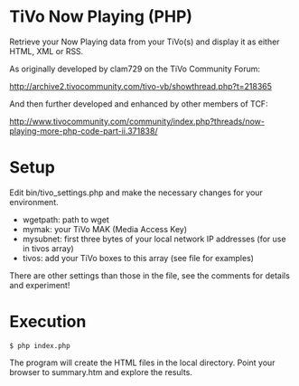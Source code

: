 # TiVo Now Playing (PHP)
Retrieve your Now Playing data from your TiVo(s) and display it as either HTML, XML or RSS.

As originally developed by clam729 on the TiVo Community Forum:

http://archive2.tivocommunity.com/tivo-vb/showthread.php?t=218365

And then further developed and enhanced by other members of TCF:

http://www.tivocommunity.com/community/index.php?threads/now-playing-more-php-code-part-ii.371838/

# Setup
Edit bin/tivo_settings.php and make the necessary changes for your environment.
* wgetpath: path to wget
* mymak: your TiVo MAK (Media Access Key)
* mysubnet: first three bytes of your local network IP addresses (for use in tivos array)
* tivos: add your TiVo boxes to this array (see file for examples)

There are other settings than those in the file, see the comments for details and experiment!

# Execution
`$ php index.php`

The program will create the HTML files in the local directory. Point your browser to summary.htm and explore the results.
